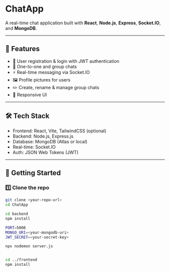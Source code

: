 # ChatApp

A real-time chat application built with **React**, **Node.js**, **Express**, **Socket.IO**, and **MongoDB**.

---

## 📌 Features

- 🔐 User registration & login with JWT authentication  
- 💬 One-to-one and group chats  
- ⚡ Real-time messaging via Socket.IO  
- 🖼️ Profile pictures for users  
- ✏️ Create, rename & manage group chats  
- 📱 Responsive UI

---


## 🛠️ Tech Stack

- Frontend: React, Vite, TailwindCSS (optional)
- Backend: Node.js, Express.js
- Database: MongoDB (Atlas or local)
- Real-time: Socket.IO
- Auth: JSON Web Tokens (JWT)

---

## 🚀 Getting Started

### 1️⃣ Clone the repo

```bash
git clone <your-repo-url>
cd ChatApp

cd backend
npm install

PORT=5000
MONGO_URI=<your-mongodb-uri>
JWT_SECRET=<your-secret-key>

npx nodemon server.js


cd ../frontend
npm install


